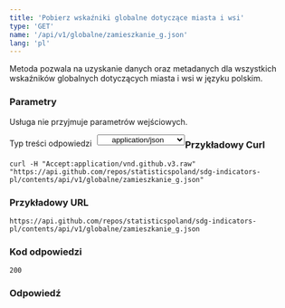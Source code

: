 ```yaml
---
title: 'Pobierz wskaźniki globalne dotyczące miasta i wsi'
type: 'GET'
name: '/api/v1/globalne/zamieszkanie_g.json'
lang: 'pl'
---
```


Metoda pozwala na uzyskanie danych oraz metadanych dla wszystkich wskaźników globalnych dotyczących miasta i wsi w języku polskim.

### Parametry

<p>Usługa nie przyjmuje parametrów wejściowych.</p>

<p style='float:left;margin-top: 7px;'>Typ treści odpowiedzi</p>
<select style='float:left;padding: 0px 15px;width: 155px;margin-left: 10px;text-align-last: center;'>
  <option>application/json</option>
</select>

<div id='exampleGlobZam'>

<h3 id="przykładowy-curl">Przykładowy Curl</h3>

<p><code class="highlighter-rouge">curl -H "Accept:application/vnd.github.v3.raw" "https://api.github.com/repos/statisticspoland/sdg-indicators-pl/contents/api/v1/globalne/zamieszkanie_g.json"</code></p>

<h3 id="przykładowy-url">Przykładowy URL</h3>

<p><code class="highlighter-rouge">https://api.github.com/repos/statisticspoland/sdg-indicators-pl/contents/api/v1/globalne/zamieszkanie_g.json</code></p>

<h3 id="przykładowy-kod-odpowiedzi">Kod odpowiedzi</h3>

<p><code class="highlighter-rouge">200</code></p>

<h3 id="przykładowa-odpowiedź">Odpowiedź</h3>

<p><code class="highlighter-rouge" id="show-data-GlobZam">
</code></p>

</div>


<script>

$.getJSON('http://sdg.gov.pl/api/v1/globalne/zamieszkanie_g.json', function(data) {
    $('#show-data-GlobZam').html(JSON.stringify(data, null, 2));
});

</script>
